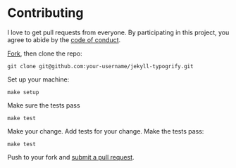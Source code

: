 # Contributing

I love to get pull requests from everyone. By participating in this project, you agree to abide by the [code of conduct](CODE_OF_CONDUCT.md).

[Fork](https://github.com/myles/jekyll-typogrify/fork), then clone the repo:

	git clone git@github.com:your-username/jekyll-typogrify.git

Set up your machine:

	make setup

Make sure the tests pass

	make test

Make your change. Add tests for your change. Make the tests pass:

	make test

Push to your fork and [submit a pull request](https://github.com/myles/jekyll-typogrify/compare/).
